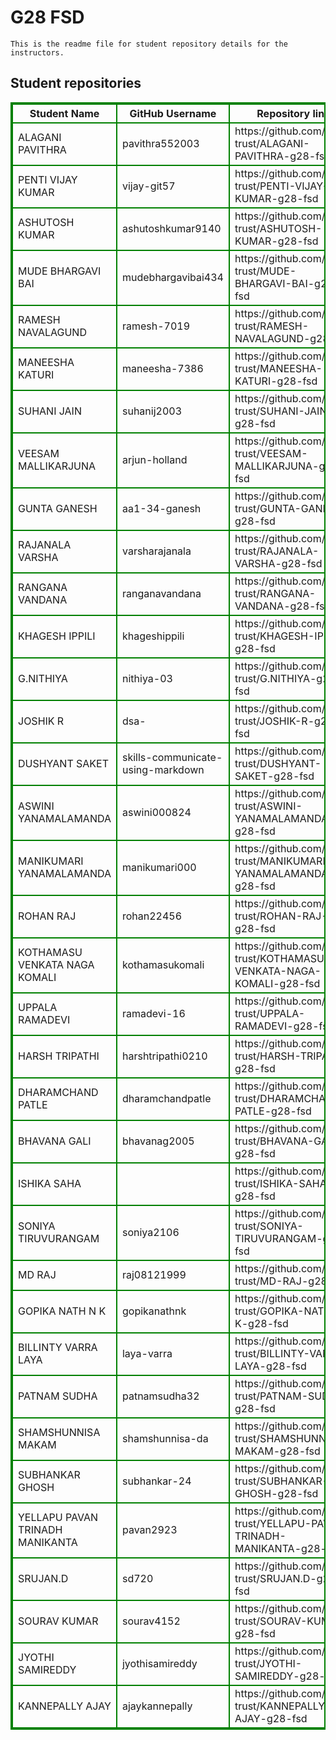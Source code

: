 # G28 FSD
    This is the readme file for student repository details for the instructors.
## Student repositories 
<table style="border : 2px solid green; width:100%;">
<tr >
<th style="border : 2px solid green;">Student Name</th>
<th style="border : 2px solid green;">GitHub Username</th>
<th style="border : 2px solid green;">Repository link</th>
</tr>
<tr style="border : 2px solid green;">
<td style="border : 2px solid green;">ALAGANI PAVITHRA</td> 

<td style="border : 2px solid green;">pavithra552003</td> 

<td style="border : 2px solid green;">https://github.com/sure-trust/ALAGANI-PAVITHRA-g28-fsd</td> 
</tr>

<tr style="border : 2px solid green;">
<td style="border : 2px solid green;">PENTI VIJAY KUMAR</td> 

<td style="border : 2px solid green;">vijay-git57</td> 

<td style="border : 2px solid green;">https://github.com/sure-trust/PENTI-VIJAY-KUMAR-g28-fsd</td> 
</tr>

<tr style="border : 2px solid green;">
<td style="border : 2px solid green;">ASHUTOSH KUMAR</td> 

<td style="border : 2px solid green;">ashutoshkumar9140</td> 

<td style="border : 2px solid green;">https://github.com/sure-trust/ASHUTOSH-KUMAR-g28-fsd</td> 
</tr>

<tr style="border : 2px solid green;">
<td style="border : 2px solid green;">MUDE BHARGAVI BAI</td> 

<td style="border : 2px solid green;">mudebhargavibai434</td> 

<td style="border : 2px solid green;">https://github.com/sure-trust/MUDE-BHARGAVI-BAI-g28-fsd</td> 
</tr>

<tr style="border : 2px solid green;">
<td style="border : 2px solid green;">RAMESH NAVALAGUND</td> 

<td style="border : 2px solid green;">ramesh-7019</td> 

<td style="border : 2px solid green;">https://github.com/sure-trust/RAMESH-NAVALAGUND-g28-fsd</td> 
</tr>

<tr style="border : 2px solid green;">
<td style="border : 2px solid green;">MANEESHA KATURI</td> 

<td style="border : 2px solid green;">maneesha-7386</td> 

<td style="border : 2px solid green;">https://github.com/sure-trust/MANEESHA-KATURI-g28-fsd</td> 
</tr>

<tr style="border : 2px solid green;">
<td style="border : 2px solid green;">SUHANI JAIN</td> 

<td style="border : 2px solid green;">suhanij2003</td> 

<td style="border : 2px solid green;">https://github.com/sure-trust/SUHANI-JAIN-g28-fsd</td> 
</tr>

<tr style="border : 2px solid green;">
<td style="border : 2px solid green;">VEESAM MALLIKARJUNA</td> 

<td style="border : 2px solid green;">arjun-holland</td> 

<td style="border : 2px solid green;">https://github.com/sure-trust/VEESAM-MALLIKARJUNA-g28-fsd</td> 
</tr>

<tr style="border : 2px solid green;">
<td style="border : 2px solid green;">GUNTA GANESH</td> 

<td style="border : 2px solid green;">aa1-34-ganesh</td> 

<td style="border : 2px solid green;">https://github.com/sure-trust/GUNTA-GANESH-g28-fsd</td> 
</tr>

<tr style="border : 2px solid green;">
<td style="border : 2px solid green;">RAJANALA VARSHA</td> 

<td style="border : 2px solid green;">varsharajanala</td> 

<td style="border : 2px solid green;">https://github.com/sure-trust/RAJANALA-VARSHA-g28-fsd</td> 
</tr>

<tr style="border : 2px solid green;">
<td style="border : 2px solid green;">RANGANA VANDANA</td> 

<td style="border : 2px solid green;">ranganavandana</td> 

<td style="border : 2px solid green;">https://github.com/sure-trust/RANGANA-VANDANA-g28-fsd</td> 
</tr>

<tr style="border : 2px solid green;">
<td style="border : 2px solid green;">KHAGESH IPPILI</td> 

<td style="border : 2px solid green;">khageshippili</td> 

<td style="border : 2px solid green;">https://github.com/sure-trust/KHAGESH-IPPILI-g28-fsd</td> 
</tr>

<tr style="border : 2px solid green;">
<td style="border : 2px solid green;">G.NITHIYA</td> 

<td style="border : 2px solid green;">nithiya-03</td> 

<td style="border : 2px solid green;">https://github.com/sure-trust/G.NITHIYA-g28-fsd</td> 
</tr>

<tr style="border : 2px solid green;">
<td style="border : 2px solid green;">JOSHIK R</td> 

<td style="border : 2px solid green;">dsa-</td> 

<td style="border : 2px solid green;">https://github.com/sure-trust/JOSHIK-R-g28-fsd</td> 
</tr>

<tr style="border : 2px solid green;">
<td style="border : 2px solid green;">DUSHYANT SAKET</td> 

<td style="border : 2px solid green;">skills-communicate-using-markdown</td> 

<td style="border : 2px solid green;">https://github.com/sure-trust/DUSHYANT-SAKET-g28-fsd</td> 
</tr>

<tr style="border : 2px solid green;">
<td style="border : 2px solid green;">ASWINI YANAMALAMANDA</td> 

<td style="border : 2px solid green;">aswini000824</td> 

<td style="border : 2px solid green;">https://github.com/sure-trust/ASWINI-YANAMALAMANDA-g28-fsd</td> 
</tr>

<tr style="border : 2px solid green;">
<td style="border : 2px solid green;">MANIKUMARI YANAMALAMANDA</td> 

<td style="border : 2px solid green;">manikumari000</td> 

<td style="border : 2px solid green;">https://github.com/sure-trust/MANIKUMARI-YANAMALAMANDA-g28-fsd</td> 
</tr>

<tr style="border : 2px solid green;">
<td style="border : 2px solid green;">ROHAN RAJ</td> 

<td style="border : 2px solid green;">rohan22456</td> 

<td style="border : 2px solid green;">https://github.com/sure-trust/ROHAN-RAJ-g28-fsd</td> 
</tr>

<tr style="border : 2px solid green;">
<td style="border : 2px solid green;">KOTHAMASU VENKATA NAGA KOMALI</td> 

<td style="border : 2px solid green;">kothamasukomali</td> 

<td style="border : 2px solid green;">https://github.com/sure-trust/KOTHAMASU-VENKATA-NAGA-KOMALI-g28-fsd</td> 
</tr>

<tr style="border : 2px solid green;">
<td style="border : 2px solid green;">UPPALA RAMADEVI</td> 

<td style="border : 2px solid green;">ramadevi-16</td> 

<td style="border : 2px solid green;">https://github.com/sure-trust/UPPALA-RAMADEVI-g28-fsd</td> 
</tr>

<tr style="border : 2px solid green;">
<td style="border : 2px solid green;">HARSH TRIPATHI</td> 

<td style="border : 2px solid green;">harshtripathi0210</td> 

<td style="border : 2px solid green;">https://github.com/sure-trust/HARSH-TRIPATHI-g28-fsd</td> 
</tr>

<tr style="border : 2px solid green;">
<td style="border : 2px solid green;">DHARAMCHAND PATLE</td> 

<td style="border : 2px solid green;">dharamchandpatle</td> 

<td style="border : 2px solid green;">https://github.com/sure-trust/DHARAMCHAND-PATLE-g28-fsd</td> 
</tr>

<tr style="border : 2px solid green;">
<td style="border : 2px solid green;">BHAVANA GALI</td> 

<td style="border : 2px solid green;">bhavanag2005</td> 

<td style="border : 2px solid green;">https://github.com/sure-trust/BHAVANA-GALI-g28-fsd</td> 
</tr>

<tr style="border : 2px solid green;">
<td style="border : 2px solid green;">ISHIKA SAHA</td> 

<td style="border : 2px solid green;"></td> 

<td style="border : 2px solid green;">https://github.com/sure-trust/ISHIKA-SAHA-g28-fsd</td> 
</tr>

<tr style="border : 2px solid green;">
<td style="border : 2px solid green;">SONIYA TIRUVURANGAM</td> 

<td style="border : 2px solid green;">soniya2106</td> 

<td style="border : 2px solid green;">https://github.com/sure-trust/SONIYA-TIRUVURANGAM-g28-fsd</td> 
</tr>

<tr style="border : 2px solid green;">
<td style="border : 2px solid green;">MD RAJ</td> 

<td style="border : 2px solid green;">raj08121999</td> 

<td style="border : 2px solid green;">https://github.com/sure-trust/MD-RAJ-g28-fsd</td> 
</tr>

<tr style="border : 2px solid green;">
<td style="border : 2px solid green;">GOPIKA NATH N K</td> 

<td style="border : 2px solid green;">gopikanathnk</td> 

<td style="border : 2px solid green;">https://github.com/sure-trust/GOPIKA-NATH-N-K-g28-fsd</td> 
</tr>

<tr style="border : 2px solid green;">
<td style="border : 2px solid green;">BILLINTY VARRA LAYA</td> 

<td style="border : 2px solid green;">laya-varra</td> 

<td style="border : 2px solid green;">https://github.com/sure-trust/BILLINTY-VARRA-LAYA-g28-fsd</td> 
</tr>

<tr style="border : 2px solid green;">
<td style="border : 2px solid green;">PATNAM SUDHA</td> 

<td style="border : 2px solid green;">patnamsudha32</td> 

<td style="border : 2px solid green;">https://github.com/sure-trust/PATNAM-SUDHA-g28-fsd</td> 
</tr>

<tr style="border : 2px solid green;">
<td style="border : 2px solid green;">SHAMSHUNNISA MAKAM</td> 

<td style="border : 2px solid green;">shamshunnisa-da</td> 

<td style="border : 2px solid green;">https://github.com/sure-trust/SHAMSHUNNISA-MAKAM-g28-fsd</td> 
</tr>

<tr style="border : 2px solid green;">
<td style="border : 2px solid green;">SUBHANKAR GHOSH</td> 

<td style="border : 2px solid green;">subhankar-24</td> 

<td style="border : 2px solid green;">https://github.com/sure-trust/SUBHANKAR-GHOSH-g28-fsd</td> 
</tr>

<tr style="border : 2px solid green;">
<td style="border : 2px solid green;">YELLAPU PAVAN TRINADH MANIKANTA</td> 

<td style="border : 2px solid green;">pavan2923</td> 

<td style="border : 2px solid green;">https://github.com/sure-trust/YELLAPU-PAVAN-TRINADH-MANIKANTA-g28-fsd</td> 
</tr>

<tr style="border : 2px solid green;">
<td style="border : 2px solid green;">SRUJAN.D</td> 

<td style="border : 2px solid green;">sd720</td> 

<td style="border : 2px solid green;">https://github.com/sure-trust/SRUJAN.D-g28-fsd</td> 
</tr>

<tr style="border : 2px solid green;">
<td style="border : 2px solid green;">SOURAV KUMAR</td> 

<td style="border : 2px solid green;">sourav4152</td> 

<td style="border : 2px solid green;">https://github.com/sure-trust/SOURAV-KUMAR-g28-fsd</td> 
</tr>

<tr style="border : 2px solid green;">
<td style="border : 2px solid green;">JYOTHI SAMIREDDY</td> 

<td style="border : 2px solid green;">jyothisamireddy</td> 

<td style="border : 2px solid green;">https://github.com/sure-trust/JYOTHI-SAMIREDDY-g28-fsd</td> 
</tr>

<tr style="border : 2px solid green;">
<td style="border : 2px solid green;">KANNEPALLY AJAY</td> 

<td style="border : 2px solid green;">ajaykannepally</td> 

<td style="border : 2px solid green;">https://github.com/sure-trust/KANNEPALLY-AJAY-g28-fsd</td> 
</tr>
